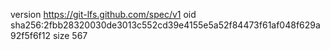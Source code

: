 version https://git-lfs.github.com/spec/v1
oid sha256:2fbb28320030de3013c552cd39e4155e5a52f84473f61af048f629a92f5f6f12
size 567
